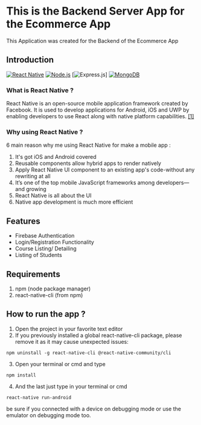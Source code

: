# This is the Backend Server App for the Ecommerce App

This Application was created for the Backend of the Ecommerce App

## Introduction

[![React Native](https://img.shields.io/badge/React%20Native-0.71-blue.svg?style=rounded-square)](https://facebook.github.io/react-native/)
[![Node.js](https://img.shields.io/badge/Node.js-v.18.16-green.svg?style=rounded-square)](https://nodejs.org/)
[![Express.js](https://img.shields.io/badge/express.js-%23404d59.svg?style=for-the-badge&logo=express&logoColor=%2361DAFB)]
[![MongoDB](https://img.shields.io/badge/MongoDB-%234ea94b.svg?style=for-the-badge&logo=mongodb&logoColor=white)](https://www.mongodb.com/atlas/database)

### What is React Native ?

React Native is an open-source mobile application framework created by Facebook. It is used to develop applications for Android, iOS and UWP by enabling developers to use React along with native platform capabilities. [[1]](https://en.wikipedia.org/wiki/React_Native)

### Why using React Native ?

6 main reason why me using React Native for make a mobile app :

1. It's got iOS and Android covered
2. Reusable components allow hybrid apps to render natively
3. Apply React Native UI component to an existing app's code-without any rewriting at all
4. It’s one of the top mobile JavaScript frameworks among developers—and growing
5. React Native is all about the UI
6. Native app development is much more efficient

## Features

<ul>
  <li>Firebase Authentication</li>
  <li>Login/Registration Functionality</li>
  <li>Course Listing/ Detailing</li>
  <li>Listing of Students</li>
</ul>

## Requirements

1. npm (node package manager)
2. react-native-cli (from npm)

## How to run the app ?

1. Open the project in your favorite text editor
2. If you previously installed a global react-native-cli package, please remove it as it may cause unexpected issues:

```
npm uninstall -g react-native-cli @react-native-community/cli
```

3. Open your terminal or cmd and type

```
npm install
```

4. And the last just type in your terminal or cmd

```
react-native run-android
```

be sure if you connected with a device on debugging mode or use the emulator on debugging mode too.
